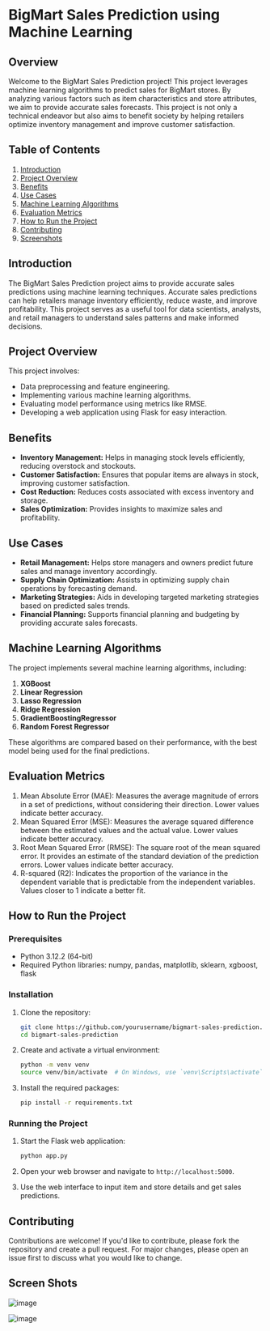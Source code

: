 
# BigMart Sales Prediction using Machine Learning

## Overview

Welcome to the BigMart Sales Prediction project! This project leverages machine learning algorithms to predict sales for BigMart stores. By analyzing various factors such as item characteristics and store attributes, we aim to provide accurate sales forecasts. This project is not only a technical endeavor but also aims to benefit society by helping retailers optimize inventory management and improve customer satisfaction.

## Table of Contents

1. [Introduction](#introduction)
2. [Project Overview](#project-overview)
3. [Benefits](#benefits)
4. [Use Cases](#use-cases)
5. [Machine Learning Algorithms](#machine-learning-algorithms)
6. [Evaluation Metrics](#evaluation-metrics)
7. [How to Run the Project](#how-to-run-the-project)
8. [Contributing](#contributing)
9. [Screenshots](#screenshots)

## Introduction

The BigMart Sales Prediction project aims to provide accurate sales predictions using machine learning techniques. Accurate sales predictions can help retailers manage inventory efficiently, reduce waste, and improve profitability. This project serves as a useful tool for data scientists, analysts, and retail managers to understand sales patterns and make informed decisions.

## Project Overview

This project involves:

- Data preprocessing and feature engineering.
- Implementing various machine learning algorithms.
- Evaluating model performance using metrics like RMSE.
- Developing a web application using Flask for easy interaction.

## Benefits

- **Inventory Management:** Helps in managing stock levels efficiently, reducing overstock and stockouts.
- **Customer Satisfaction:** Ensures that popular items are always in stock, improving customer satisfaction.
- **Cost Reduction:** Reduces costs associated with excess inventory and storage.
- **Sales Optimization:** Provides insights to maximize sales and profitability.

## Use Cases

- **Retail Management:** Helps store managers and owners predict future sales and manage inventory accordingly.
- **Supply Chain Optimization:** Assists in optimizing supply chain operations by forecasting demand.
- **Marketing Strategies:** Aids in developing targeted marketing strategies based on predicted sales trends.
- **Financial Planning:** Supports financial planning and budgeting by providing accurate sales forecasts.

## Machine Learning Algorithms

The project implements several machine learning algorithms, including:

1. **XGBoost**
2. **Linear Regression**
3. **Lasso Regression**
4. **Ridge Regression**
5. **GradientBoostingRegressor**
6. **Random Forest Regressor**

These algorithms are compared based on their performance, with the best model being used for the final predictions.

## Evaluation Metrics
1. Mean Absolute Error (MAE): Measures the average magnitude of errors in a set of predictions, without considering their direction. Lower values indicate better accuracy.
2. Mean Squared Error (MSE): Measures the average squared difference between the estimated values and the actual value. Lower values indicate better accuracy.
3. Root Mean Squared Error (RMSE): The square root of the mean squared error. It provides an estimate of the standard deviation of the prediction errors. Lower values indicate better accuracy.
4. R-squared (R2): Indicates the proportion of the variance in the dependent variable that is predictable from the independent variables. Values closer to 1 indicate a better fit.

## How to Run the Project

### Prerequisites

- Python 3.12.2 (64-bit)
- Required Python libraries: numpy, pandas, matplotlib, sklearn, xgboost, flask

### Installation

1. Clone the repository:

    ```bash
    git clone https://github.com/yourusername/bigmart-sales-prediction.git
    cd bigmart-sales-prediction
    ```

2. Create and activate a virtual environment:

    ```bash
    python -m venv venv
    source venv/bin/activate  # On Windows, use `venv\Scripts\activate`
    ```

3. Install the required packages:

    ```bash
    pip install -r requirements.txt
    ```

### Running the Project

1. Start the Flask web application:

    ```bash
    python app.py
    ```

2. Open your web browser and navigate to `http://localhost:5000`.

3. Use the web interface to input item and store details and get sales predictions.

## Contributing

Contributions are welcome! If you'd like to contribute, please fork the repository and create a pull request. For major changes, please open an issue first to discuss what you would like to change.

## Screen Shots
![image](https://github.com/Umayal25/Big-Mart-Sales-Prediction-Using-Machine-Learning/assets/92157178/822d2b61-2353-44d7-adde-e365567dc1db)

![image](https://github.com/Umayal25/Big-Mart-Sales-Prediction-Using-Machine-Learning/assets/92157178/68a63c39-742f-4df0-8f46-ba51ff644dd3)

